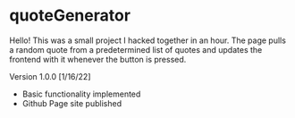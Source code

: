 # quoteGenerator
Hello! This was a small project I hacked together in an hour. The page pulls a random quote from a predetermined list of quotes
and updates the frontend with it whenever the button is pressed.

Version 1.0.0 [1/16/22]
- Basic functionality implemented
- Github Page site published

